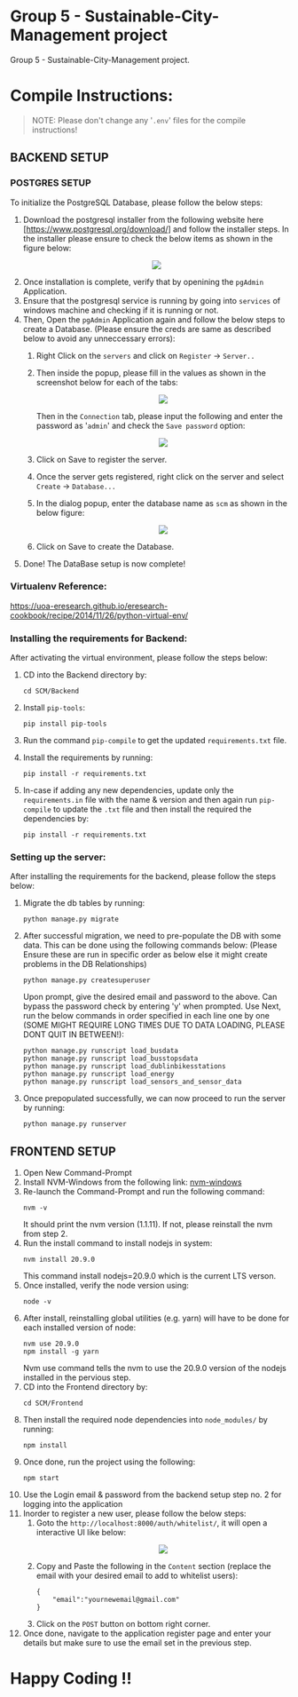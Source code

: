 # Group 5 - Sustainable-City-Management project

Group 5 - Sustainable-City-Management project. 

# Compile Instructions:
> NOTE: Please don't change any '`.env`' files for the compile instructions!

## BACKEND SETUP

### POSTGRES SETUP
To initialize the PostgreSQL Database, please follow the below steps:

1. Download the postgresql installer from the following website here [https://www.postgresql.org/download/] and follow the installer steps. In the installer please ensure to check the below items as shown in the figure below:
    <figure align="center">
    <img src="https://i.postimg.cc/4yRYLvDZ/postgres-ss.png"/>
    </figure>
2. Once installation is complete, verify that by openining the `pgAdmin` Application.
3. Ensure that the postgresql service is running by going into `services` of windows machine and checking if it is running or not.
4. Then, Open the `pgAdmin` Application again and follow the below steps to create a Database. (Please ensure the creds are same as described below to avoid any unneccessary errors):
    1. Right Click on the `servers` and click on `Register` -> `Server..`
    2. Then inside the popup, please fill in the values as shown in the screenshot below for each of the tabs:
        <figure align="center">
        <img src="https://i.postimg.cc/0QRSFqSL/pgadmin1.png"/>
        </figure>

        Then in the `Connection` tab, please input the following and enter the password as '`admin`' and check the `Save password` option:

        <figure align="center">
        <img src="https://i.postimg.cc/HLCsCWS4/pgadmin2.png"/>
        </figure>
    3. Click on Save to register the server.
    4. Once the server gets registered, right click on the server and select `Create` -> `Database...`
    5. In the dialog popup, enter the database name as `scm` as shown in the below figure:
        <figure align="center">
        <img src="https://i.postimg.cc/htKQ9rnq/pgadmin3.png"/>
        </figure>
    6. Click on Save to create the Database.
5. Done! The DataBase setup is now complete!


### Virtualenv Reference: 
https://uoa-eresearch.github.io/eresearch-cookbook/recipe/2014/11/26/python-virtual-env/


### Installing the requirements for Backend:
After activating the virtual environment, please follow the steps below: 

1. CD into the Backend directory by:
    ```
    cd SCM/Backend
    ```

2. Install `pip-tools`:
    ```
    pip install pip-tools
    ```

3. Run the command `pip-compile` to get the updated `requirements.txt` file.

4. Install the requirements by running:
    ```
    pip install -r requirements.txt
    ```

5. In-case if adding any new dependencies, update only the `requirements.in` file with the name & version and then again run `pip-compile` to update the `.txt` file and then install the required the dependencies by:
    ```
    pip install -r requirements.txt
    ```

### Setting up the server:
After installing the requirements for the backend, please follow the steps below:

1. Migrate the db tables by running:
    ```
    python manage.py migrate
    ```

2. After successful migration, we need to pre-populate the DB with some data. This can be done using the following commands below: (Please Ensure these are run in specific order as below else it might create problems in the DB Relationships)
    ```
    python manage.py createsuperuser
    ```
    Upon prompt, give the desired email and password to the above. Can bypass the password check by entering 'y' when prompted.
    Use 
    Next, run the below commands in order specified in each line one by one (SOME MIGHT REQUIRE LONG TIMES DUE TO DATA LOADING, PLEASE DONT QUIT IN BETWEEN!):
    ```
    python manage.py runscript load_busdata
    python manage.py runscript load_busstopsdata
    python manage.py runscript load_dublinbikesstations
    python manage.py runscript load_energy
    python manage.py runscript load_sensors_and_sensor_data
    ```
3. Once prepopulated successfully, we can now proceed to run the server by running:
    ```
    python manage.py runserver
    ```

## FRONTEND SETUP

1. Open New Command-Prompt
2. Install NVM-Windows from the following link: [nvm-windows](https://github.com/coreybutler/nvm-windows)
3. Re-launch the Command-Prompt and run the following command:
    ```
    nvm -v
    ```
    It should print the nvm version (1.1.11). If not, please reinstall the nvm from step 2.
4. Run the install command to install nodejs in system:
    ```
    nvm install 20.9.0
    ```
    This command install nodejs=20.9.0 which is the current LTS verson.
5. Once installed, verify the node version using:
    ```
    node -v
    ```
6. After install, reinstalling global utilities (e.g. yarn) will have to be done for each installed version of node:
    ```
    nvm use 20.9.0
    npm install -g yarn
    ```
    Nvm use command tells the nvm to use the 20.9.0 version of the nodejs installed in the pervious step.
7. CD into the Frontend directory by:
    ```
    cd SCM/Frontend
    ```
8. Then install the required node dependencies into `node_modules/` by running:
    ```
    npm install
    ```
9. Once done, run the project using the following:
    ```
    npm start
    ```
10. Use the Login email & password from the backend setup step no. 2 for logging into the application
11. Inorder to register a new user, please follow the below steps:
    1. Goto the `http://localhost:8000/auth/whitelist/`, it will open a interactive UI like below:
        <figure align="center">
        <img src="https://i.postimg.cc/xd6mjFXd/whitelist.png"/>
        </figure>
    2. Copy and Paste the following in the `Content` section (replace the email with your desired email to add to whitelist users):
        ```
        {
            "email":"yournewemail@gmail.com"
        }
        ```
    3. Click on the `POST` button on bottom right corner.
12. Once done, navigate to the application register page and enter your details but make sure to use the email set in the previous step.

# Happy Coding !!
